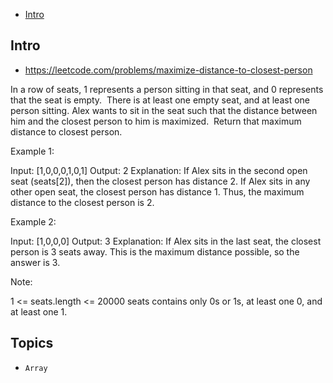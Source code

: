 - [Intro](#intro)

## Intro

- https://leetcode.com/problems/maximize-distance-to-closest-person

In a row of seats, 1 represents a person sitting in that seat, and 0 represents that the seat is empty. 
There is at least one empty seat, and at least one person sitting.
Alex wants to sit in the seat such that the distance between him and the closest person to him is maximized. 
Return that maximum distance to closest person.

Example 1:

Input: [1,0,0,0,1,0,1]
Output: 2
Explanation: 
If Alex sits in the second open seat (seats[2]), then the closest person has distance 2.
If Alex sits in any other open seat, the closest person has distance 1.
Thus, the maximum distance to the closest person is 2.

Example 2:

Input: [1,0,0,0]
Output: 3
Explanation: 
If Alex sits in the last seat, the closest person is 3 seats away.
This is the maximum distance possible, so the answer is 3.

Note:

1 <= seats.length <= 20000
seats contains only 0s or 1s, at least one 0, and at least one 1.





## Topics

- `Array`


